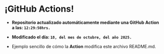 # ¡GitHub Actions!
* **Repositorio actualizado automáticamente mediante una GitHub Action a las: `12:29:50hrs.`**
* **Modificado el día: `18, del mes de octubre, del año 2025.`**

* Ejemplo sencillo de cómo la **Action** modifica este archivo README.md.
